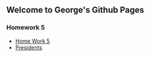 ## Welcome to George's Github Pages

### Homework 5

- [Home Work 5](/hw5/) 
- [Presidents](/hw5/presidents.html)
